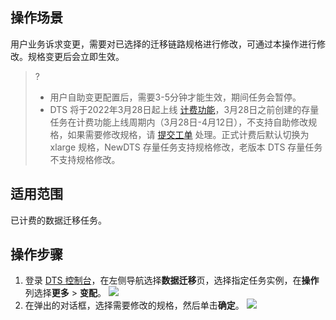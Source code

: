 
## 操作场景
用户业务诉求变更，需要对已选择的迁移链路规格进行修改，可通过本操作进行修改。规格变更后会立即生效。

> ? 
> - 用户自助变更配置后，需要3-5分钟才能生效，期间任务会暂停。
> - DTS 将于2022年3月28日起上线 [计费功能](https://cloud.tencent.com/document/product/571/18736)，3月28日之前创建的存量任务在计费功能上线周期内（3月28日-4月12日），不支持自助修改规格，如果需要修改规格，请 [提交工单](https://console.cloud.tencent.com/workorder/category) 处理。正式计费后默认切换为 xlarge 规格，NewDTS 存量任务支持规格修改，老版本 DTS 存量任务不支持规格修改。 

## 适用范围

已计费的数据迁移任务。

## 操作步骤

1. 登录 [DTS 控制台](https://console.cloud.tencent.com/dts/migration)，在左侧导航选择**数据迁移**页，选择指定任务实例，在**操作**列选择**更多** > **变配**。
![](https://qcloudimg.tencent-cloud.cn/raw/803e07f7d26624d7e963434f10289059.png)
2. 在弹出的对话框，选择需要修改的规格，然后单击**确定**。
![](https://qcloudimg.tencent-cloud.cn/raw/60a7410770566b552f7c46f03fee9315.png)
